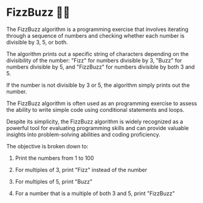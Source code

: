 # FizzBuzz 🥤🐝

The FizzBuzz algorithm is a programming exercise that involves iterating through a sequence of numbers and checking whether each number is divisible by 3, 5, or both.

The algorithm prints out a specific string of characters depending on the divisibility of the number: "Fizz" for numbers divisible by 3, "Buzz" for numbers divisible by 5, and "FizzBuzz" for numbers divisible by both 3 and 5.

If the number is not divisible by 3 or 5, the algorithm simply prints out the number.

The FizzBuzz algorithm is often used as an programming exercise to assess the ability to write simple code using conditional statements and loops.

Despite its simplicity, the FizzBuzz algorithm is widely recognized as a powerful tool for evaluating programming skills and can provide valuable insights into problem-solving abilities and coding proficiency.

The objective is broken down to:

1. Print the numbers from 1 to 100

2. For multiples of 3, print "Fizz" instead of the number

3. For multiples of 5, print "Buzz"

4. For a number that is a multiple of both 3 and 5, print "FizzBuzz"
